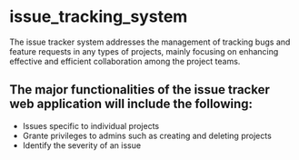 # issue_tracking_system
The issue tracker system addresses the management of tracking bugs and feature requests in any types of projects, mainly focusing on enhancing effective and efficient collaboration among the project teams.


## The major functionalities of the issue tracker web application will include the following:


* Issues specific to individual projects
* Grante privileges to admins such as creating and deleting projects
* Identify the severity of an issue


